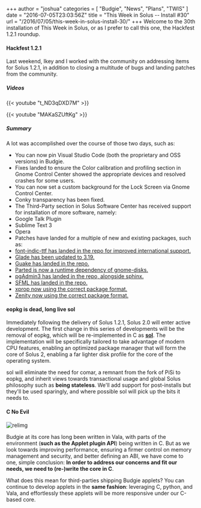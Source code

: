 +++
author = "joshua"
categories = [
"Budgie",
"News",
"Plans",
"TWIS"
]
date =  "2016-07-05T23:03:56Z"
title = "This Week in Solus -- Install #30"
url = "/2016/07/05/this-week-in-solus-install-30/"
+++
Welcome to the 30th installation of This Week in Solus, or as I prefer to call this one, the Hackfest 1.2.1 roundup. 

#### Hackfest 1.2.1

Last weekend, Ikey and I worked with the community on addressing items for Solus 1.2.1, in addition to closing a multitude of bugs and landing patches from the community.

##### Videos

{{< youtube "t_ND3qDXD7M" >}}

{{< youtube "MAKaSZUftKg" >}}

##### Summary

A lot was accomplished over the course of those two days, such as:

-  You can now pin Visual Studio Code (both the proprietary and OSS versions) in Budgie.
-  Fixes landed to ensure the Color calibration and profiling section in Gnome Control Center showed the appropriate devices and resolved crashes for some users.
-  You can now set a custom background for the Lock Screen via Gnome Control Center.
-  Conky transparency has been fixed.
-  The Third-Party section in Solus Software Center has received support for installation of more software, namely: 
  - Google Talk Plugin
  - Sublime Text 3
  - Opera
-  Patches have landed for a multiple of new and existing packages, such as: 
  - <a href="https://bugs.solus-project.com/show_bug.cgi?id=711">font-indic-ttf has landed in the repo for improved international support.</a>
  - <a href="https://bugs.solus-project.com/show_bug.cgi?id=879">Glade has been updated to 3.19.</a>
  - <a href="https://bugs.solus-project.com/show_bug.cgi?id=961">Guake has landed in the repo.</a>
  - <a href="https://bugs.solus-project.com/show_bug.cgi?id=910">Parted is now a runtime dependency of gnome-disks.</a>
  - <a href="https://bugs.solus-project.com/show_bug.cgi?id=721">pgAdmin3 has landed in the repo, alongside sphinx.</a>
  - <a href="https://bugs.solus-project.com/show_bug.cgi?id=1001">SFML has landed in the repo.</a>
  - <a href="https://bugs.solus-project.com/show_bug.cgi?id=883">xprop now using the correct package format.</a>
  - <a href="https://bugs.solus-project.com/show_bug.cgi?id=868">Zenity now using the correct package format.</a>

#### eopkg is dead, long live sol

Immediately following the delivery of Solus 1.2.1, Solus 2.0 will enter active development. The first change in this series of developments will be the removal of eopkg, which will be re-implemented in C as 
<a href="https://github.com/solus-project/sol">**sol**</a>. The implementation will be specifically tailored to take advantage of modern CPU features, enabling an optimized package manager that will form the core of Solus 2, enabling a far lighter disk 
profile for the core of the operating system.

sol will eliminate the need for comar, a remnant from the fork of PiSi to eopkg, and inherit views towards transactional usage and global Solus philosophy such as **being stateless**. We'll add support for post-installs but they'll be used sparingly, and 
where possible sol will pick up the bits it needs to.

#### C No Evil

![relimg](Screenshot-from-2016-07-05-23-51-45.png)

Budgie at its core has long been written in Vala, with parts of the environment (**such as the Applet plugin API**) being written in C. But as we look towards improving performance, ensuring a firmer control on memory management and security, 
and better defining an ABI, we have come to one, simple conclusion: **In order to address our concerns and fit our needs, we need to (re-)write the core in C**.

What does this mean for third-parties shipping Budgie applets? You can continue to develop applets in the **same fashion**: leveraging C, python, and Vala, and effortlessly these applets will be more responsive under our C-based core.